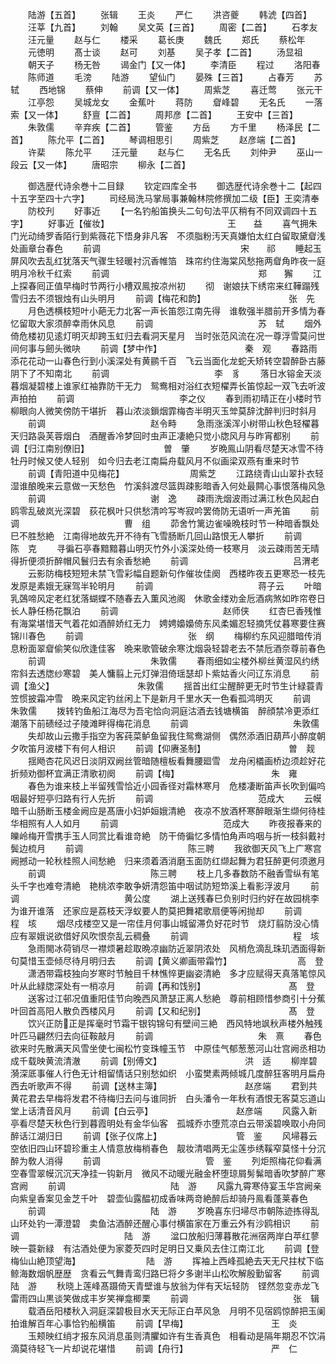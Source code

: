 <!-- { "loadSidebar": true } -->
　　陆游【五首】
　　张辑
　　王炎
　　严仁
　　洪咨夔
　　韩淲【四首】
　　汪莘【九首】
　　刘翰
　　吴文英【三首】
　　周密【二首】
　　石孝友
　　汪元量
　　赵与仁
　　楼采
　　葛长庚
　　魏氏
　　郑氏
　　蔡松年
　　元徳明
　　髙士谈
　　赵可
　　刘基
　　吴子孝【二首】
　　汤显祖
　　朝天子
　　杨无咎
　　谒金门【又一体】
　　李清臣
　　程过
　　洛阳春
　　陈师道
　　毛滂
　　陆游
　　望仙门
　　晏殊【三首】
　　占春芳
　　苏轼
　　西地锦
　　蔡伸
　　前调【又一体】
　　周紫芝
　　喜迁莺
　　张元干
　　江亭怨
　　吴城龙女
　　金蕉叶
　　蒋防
　　睂峰碧
　　无名氏
　　一落索【又一体】
　　舒亶【二首】
　　周邦彦【二首】
　　王安中【三首】
　　朱敦儒
　　辛弃疾【二首】
　　管鉴
　　方岳
　　方千里
　　杨泽民【二首】
　　陈允平【二首】
　　琴调相思引
　　周紫芝
　　赵彦端【二首】
　　许棐
　　陈允平
　　汪元量
　　赵与仁
　　无名氏
　　刘仲尹
　　巫山一段云【又一体】
　　唐昭宗
　　柳永【二首】






　　御选歴代诗余巻十二目録
　　钦定四库全书
　　御选歴代诗余巻十二【起四十五字至四十六字】
　　司经局洗马掌局事兼翰林院修撰加二级【臣】王奕清奉
　　防校刋
　　好事近
　　【一名钓船笛换头二句句法平仄稍有不同双调四十五字】
　　好事近【催妆】　　　　　　　　　　　　　　王　　益
　　喜气拥朱门光动绮罗香陌行到紫薇花下悟身非凡客　不须脂粉汚天真嫌怕太红白留取黛睂浅处画章台春色
　　前调　　　　　　　　　　　　　　　　宋　　祁
　　睡起玉屏风吹去乱红犹落天气骤生轻暖衬沉香帷箔　珠帘约住海棠风愁拖两睂角昨夜一庭明月冷秋千红索
　　前调　　　　　　　　　　　　　　　　　郑　　獬
　　江上探春囘正值早梅时节两行小槽双鳯按凉州初
　　彻　谢娘扶下绣帘来红鞾蹋残雪归去不须银烛有山头明月
　　前调【梅花和韵】　　　　　　　　　　张　先
　　月色透横枝短叶小葩无力北客一声长笛怨江南先得　谁敎强半腊前开多情为春忆留取大家须醉幸雨休风息
　　前调　　　　　　　　　　　　苏　轼
　　烟外倚危楼初见逺灯明灭却跨玉虹归去看洞天星月　当时张范风流在况一尊浮雪莫问世间何事与劒头微吷
　　前调【梦中作】　　　　　　　　　　秦　观
　　春路雨添花花动一山春色行到小溪深处有黄鹂千百　飞云当面化龙蛇夭矫转空碧醉卧古藤阴下了不知南北
　　前调　　　　　　　　　　　　李　豸
　　落日水镕金天淡暮烟凝碧楼上谁家红袖靠防干无力　鸳鸯相对浴红衣短櫂弄长笛惊起一双飞去听波声拍拍
　　前调　　　　　　　　　　　　李之仪
　　春到雨初晴正在小楼时节柳眼向人微笑傍防干堪折　暮山浓淡鎻烟霏梅杏半明灭玉斚莫辞沈醉判归时斜月
　　前调　　　　　　　　　　　　赵令畤
　　急雨涨溪浑小树带山秋色轻櫂暮天归路袅芙蓉烟白　酒醒香冷梦回时虫声正凄絶只觉小牎风月与昨宵都别
　　前调【归江南别僚旧】　　　　　　　　　曽　肇
　　岁晩鳯山阴看尽楚天冰雪不待牡丹时候又使人轻别　如今归去老江南扁舟载风月不似画梁双燕有重来时节
　　前调【青阳道中见梅花】　　　　　　　　周紫芝
　　江路绕青山山翠扑衣轻湿谁酿晚来云意做一天愁色　竹溪斜渡尽篮舆疎影暗香入何处最闗心事恨落梅风急
　　前调　　　　　　　　　　　　谢　逸
　　疎雨洗烟波雨过满江秋色风起白鸥零乱破岚光深碧　荻花枫叶只供愁清吟写岑寂吟罢倚防无语听一声羌笛
　　前调　　　　　　　　　　　　曹　组
　　茆舍竹篱边雀噪晩枝时节一种暗香飘处巳不胜愁絶　江南得地故先开不待有飞雪肠断几回山路恨无人攀折
　　前调　　　　　　　　　　　　陈　克
　　寻徧石亭春黯黯暮山明灭竹外小溪深处倚一枝寒月　淡云疎雨苦无晴得折便须折醉帽风鬟归去有余香愁絶
　　前调　　　　　　　　　　　　吕渭老
　　云影防梅枝短短未禁飞雪彩幅自题新句作催妆佳阕　西楼昨夜五更寒恐一枝先发原是素娥无寐驾半轮明月
　　前调　　　　　　　　　　　　蒋子云
　　叶暗乳鵶啼风定老红犹落蝴蝶不随春去入薫风池阁　休歌金缕劝金卮酒病煞如昨帘卷日长人静任杨花飘泊
　　前调　　　　　　　　　　　　赵师侠
　　红杏巳香残惟有海棠堪惜天气着花如酒醉娇红无力　娉娉嬝嬝倚东风柔媚忍轻摘凭仗暮寒要住赛锦川春色
　　前调　　　　　　　　　　　　张　纲
　　梅柳约东风迎腊暗传消息粉面翠睂偷笑似欣逢佳客　晩来歌管破余寒沈烟袅轻碧老去不禁卮酒奈尊前春色
　　前调　　　　　　　　　　　　朱敦儒
　　春雨细如尘楼外柳丝黄湿风约绣帘斜去透牎纱寒碧　美人慵翦上元灯弹泪倚瑶瑟却卜紫姑香火问辽东消息
　　前调【渔父】　　　　　　　　　　朱敦儒
　　揺首出红尘醒醉更无时节生计緑蓑青笠惯披霜冲雪　晩来风定钓丝闲上下是新月千里水天一色看孤鸿明灭
　　前调　　　　　　　　　　　　朱敦儒
　　拨转钓鱼船江海尽为吾宅恰向洞庭沽酒去钱塘横笛　醉顔禁冷更添红潮落下前碛经过子陵滩畔得梅花消息
　　前调　　　　　　　　　　　　朱敦儒
　　失却故山云撒手指空为客莼菜鲈鱼留我住鸳鸯湖侧　偶然添酒旧葫芦小醉度朝夕吹笛月波楼下有何人相识
　　前调【仰赓圣制】　　　　　　　　　　曽　觌
　　揺飏杏花风迟日淡阴双阙丝管暗随檀板看舞腰廻雪　龙舟闲檥画桥边须趁好花折频劝御杯宜满正清歌初阕
　　前调【梅】　　　　　　　　　　　朱　雍
　　春色为谁来枝上半留残雪恰近小园香径对霜林寒月　危楼凄断笛声长吹到偏呜咽最好短亭归路有行人先折
　　前调　　　　　　　　　　　　范成大
　　云幙暗千山肠断玉楼金阙应是髙唐小妇妒姮娥清絶　夜凉不放酒杯寒醉眼渐生缬何待桂华相照有人人如月
　　前调　　　　　　　　　　　　范成大
　　昨夜报春来的皪岭梅开雪携手玉人同赏比看谁竒絶　防干倚徧忆多情怕角声呜咽与折一枝斜戴衬鬓边梳月
　　前调　　　　　　　　　　　　陈三聘
　　我欲御天风飞上广寒宫阙撼动一轮秋桂照人间愁絶　归来须着酒消磨玉面防红缬起舞为君狂醉更何须邀月
　　前调　　　　　　　　　　　　陈三聘
　　枝上几多春数防不融香雪纵有笔头千字也难夸清絶　艳桃浓李敢争妍清怨笛中咽试防短笻溪上看影浮波月
　　前调　　　　　　　　　　　　黄公度
　　湖上送残春巳负别时归约好在故园桃李为谁开谁落　还家应是荔枝天浮蚁要人酌莫把舞裙歌扇便等闲抛却
　　前调　　　　　　　　　　　　程　垓
　　烟尽戍楼空又是一帘佳月何事山城留滞负好花时节　烧灯翦防没心情应有翠娥说欲借好风吹恨奈乱云稠叠
　　前调　　　　　　　　　　　　程　垓
　　急雨閙冰荷销尽一襟烦暑趁取晩凉幽防近翠阴浓处　风梢危滴乱珠玑洒面得新句莫惜玉壶倾尽待月明归去
　　前调【黄义卿画带霜竹】　　　　　　　　高　登
　　潇洒带霜枝独向岁寒时节触目千林憔悴更幽姿清絶　多才应赋得天真落笔惊风叶从此緑牎深处有一梢凉月
　　前调【再和饯别】　　　　　　　　　　髙　登
　　送客过江邨况值重阳佳节向晚西风萧瑟正离人愁絶　尊前相顾惜参商引十分蕉叶回首高阳人散负西楼风月
　　前调【又和纪别】　　　　　　　　　　髙　登
　　饮兴正防正是挥毫时节霜干银钩锦句有壁间三絶　西风特地飒秋声楼外触残叶匹马翩然归去向征鞍敲月
　　前调　　　　　　　　　　　　朱　熹
　　春色欲来时先散满天风雪坐使七闽松竹变珠幢玉节　中原佳气郁葱葱河山壮宫阙丞相功成千载映黄流清澈
　　前调【别傅文】　　　　　　　　　　洪　适
　　柳岸碧漪深厎事催人行色无计相留情话只别愁如织　小蛮樊素两倾城几度醉狂客明月扁舟西去听歌声不得
　　前调【送林主簿】　　　　　　　　　　赵彦端
　　君到共黄花君去早梅将发君不待梅归去问与谁同折　白头潘令一年秋有酒恨无客莫忘道山堂上话清音风月
　　前调【白云亭】　　　　　　　　　　赵彦端
　　风露入新亭看尽楚天秋色行到暮霞明处有金华仙客　孤城乔朩堕荒凉白云带溪碧唤取小舟同醉话江湖归日
　　前调【张子仪席上】　　　　　　　　　管　鉴
　　风埽暮云空依旧四山环碧珍重主人情意放梅梢春色　靓妆清唱两无尘莲歩绣鞵窄莫怪十分沉醉为敎人消得
　　前调　　　　　　　　　　　　管　鉴
　　列炬照梅花仰看满空春雪翠幙沉沉天净挂一钩新月　微风不动暖光融金杯堕琼屑髣髴暗香吹梦醉广寒宫阙
　　前调　　　　　　　　　　　　陆　游
　　风露九霄寒侍宴玉华宫阙亲向紫皇香案见金芝千叶　碧壶仙露醖初成香味两竒絶醉后却骑丹鳯看蓬莱春色
　　前调　　　　　　　　　　　　陆　游
　　岁晩喜东归埽尽市朝陈迹拣得乱山环处钓一潭澄碧　卖鱼沽酒醉还醒心事付横笛家在万重云外有沙鸥相识
　　前调　　　　　　　　　　　　陆　游
　　湓口放船归薄暮散花洲宿两岸白苹红蓼映一蓑新緑　有沽酒处便为家菱芡四时足明日又乗风去住江南江北
　　前调【登梅仙山絶顶望海】　　　　　　　　陆　游
　　挥袖上西峰孤絶去天无尺拄杖下临鲸海数烟帆歴歴　贪看云气舞青鸾归路巳将夕多谢半山松吹解殷勤留客
　　前调　　　　　　　　　　　　陆　游
　　秋晓上莲峰髙蹑倚天青壁谁与放翁为伴有天坛轻防　铿然忽变赤龙飞雷雨四山黒谈笑做成丰岁笑禅龛楖栗
　　前调　　　　　　　　　　　　张　辑
　　载酒岳阳楼秋入洞庭深碧极目水天无际正白苹风急　月明不见宿鸥惊醉把玉阑拍谁解百年心事恰钓船横笛
　　前调【早梅】　　　　　　　　　　王　炎
　　玉颊映红绡才报东风消息虽则清臞如许有生香真色　相看动是隔年期忍不饮涓滴莫待轻飞一片却说花堪惜
　　前调【舟行】　　　　　　　　　　严　仁
